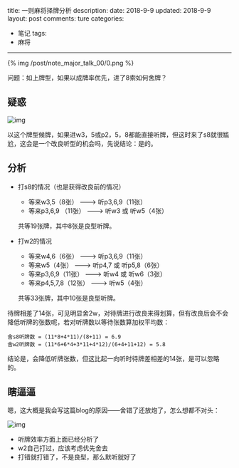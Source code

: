 title: 一则麻将择牌分析
description: 
date: 2018-9-9
updated: 2018-9-9
layout: post
comments: ture
categories:
- 笔记
tags: 
- 麻将
---

{% img /post/note_major_talk_00/0.png %}

问题：如上牌型，如果以成牌率优先，进了8索如何舍牌？

<!--more-->

## 疑惑

![img](1.png)

以这个牌型候牌，如果进w3，5或p2，5，8都能直接听牌，但这时来了s8就很尴尬，这会是一个改良听型的机会吗，先说结论：是的。

## 分析

* 打s8的情况（也是获得改良前的情况）
    * 等来w3,5（8张）      ---> 听p3,6,9（11张）		
	* 等来p3,6,9 （11张）  ---> 听w3 或 听w5（4张）
	
    共等19张牌，其中8张是良型听牌。

* 打w2的情况
	* 等来w4,6（6张）      ---> 听p3,6,9（11张）
	* 等来w5（4张）        ---> 听p4,7 或 听p5,8（6张）
	* 等来p3,6,9（11张）   ---> 听w4 或 听w6（3张）
	* 等来p4,5,7,8（12张） ---> 听w5（4张）
	
    共等33张牌，其中10张是良型听牌。

待牌相差了14张，可见明显舍2w，对待牌进行改良来得划算，但有改良后会不会降低听牌的张数呢，若对听牌数以等待张数算加权平均数：

```none
舍s8听牌数 = (11*8+4*11)/(8+11) = 6.9
舍w2听牌数 = (11*6+6*4+3*11+4*12)/(6+4+11+12) = 5.8
```

结论是，会降低听牌张数，但这比起一向听时待牌差相差的14张，是可以忽略的。

## 瞎逼逼

嗯，这大概是我会写这篇blog的原因——舍错了还放炮了，怎么想都不对头：

![img](2.png)

* 听牌效率方面上面已经分析了
* w2自己打过，应该考虑优先舍去
* 打错就打错了，不是良型，那么默听就好了

